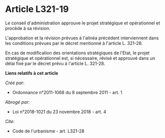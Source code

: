 # Article L321-19

Le conseil d'administration approuve le projet stratégique et opérationnel et procède à sa révision. 

L'approbation et la révision prévues à l'alinéa précédent interviennent dans les conditions prévues par le décret mentionné à
l'article L. 321-28. 

En cas de modification des orientations stratégiques de l'Etat, le projet stratégique et opérationnel est, si nécessaire,
révisé et approuvé dans un délai fixé par le décret prévu à l'article L. 321-28.

**Liens relatifs à cet article**

_Créé par_:

  - Ordonnance n°2011-1068 du 8 septembre 2011 - art. 1

_Abrogé par_:

  - Loi n°2018-1021 du 23 novembre 2018 - art. 4

_Cite_:

  - Code de l'urbanisme - art. L321-28
